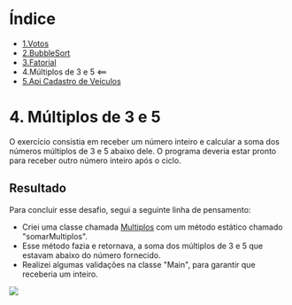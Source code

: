 # Índice

- [1.Votos](https://github.com/RodrigoSouzaDev/Desafio-JavaApi/tree/main/1%20-%20Votos)
- [2.BubbleSort](https://github.com/RodrigoSouzaDev/Desafio-JavaApi/tree/main/2%20-%20Bubble%20Sort)
- [3.Fatorial](https://github.com/RodrigoSouzaDev/Desafio-JavaApi/tree/main/3%20-%20Fatorial)
- 4.Múltiplos de 3 e 5 <==
- [5.Api Cadastro de Veículos](https://github.com/RodrigoSouzaDev/Desafio-JavaApi/tree/main/5-%20Cadastro%20Veiculos)

# 4. Múltiplos de 3 e 5  

O exercício consistia em receber um número inteiro e calcular a soma dos números múltiplos de 3 e 5 abaixo dele. O programa deveria estar pronto para receber outro número inteiro após o ciclo.

## Resultado

Para concluir esse desafio, segui a seguinte linha de pensamento:

- Criei uma classe chamada [Multiplos](https://github.com/RodrigoSouzaDev/Desafio-JavaApi/blob/main/4%20-%20Multiplos%20de%203%20e%205/src/Multiplos.java) com um método estático chamado "somarMultiplos".
- Esse método fazia e retornava, a soma dos múltiplos de 3 e 5 que estavam abaixo do número fornecido.
- Realizei algumas validações na classe "Main", para garantir que receberia um inteiro.

<image align="center" src="img/Result.PNG"/>

